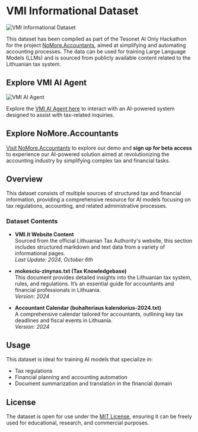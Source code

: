 # VMI Informational Dataset

![VMI Informational Dataset](https://cdn.builder.io/api/v1/image/assets/TEMP/221a9fbdd80809d4635bf26cd31ddc81fb73559bc2159b32bd41bef9fe05f532?placeholderIfAbsent=true&apiKey=5bd982c0b2014e2fb08de87d41f16590)

This dataset has been compiled as part of the Tesonet AI Only Hackathon for the project [NoMore.Accountants](https://nomore.accountants), aimed at simplifying and automating accounting processes. The data can be used for training Large Language Models (LLMs) and is sourced from publicly available content related to the Lithuanian tax system.

## Explore VMI AI Agent

![VMI AI Agent](https://images.we-saas.com/insecure/fill/0/0/ce/0/plain/https://bp-bucket.dev-wesaas.com/uploads/businesspress-prod/1728213161570-screenshot-2024-10-06-at-122709-76494da7e06d6cfe2cce.png@webp)

Explore the [VMI AI Agent here](https://chatgpt.com/g/g-1hD2A49BL-vmi-gpt) to interact with an AI-powered system designed to assist with tax-related inquiries.

## Explore NoMore.Accountants

[Visit NoMore.Accountants](https://nomore.accountants) to explore our demo and **sign up for beta access** to experience our AI-powered solution aimed at revolutionizing the accounting industry by simplifying complex tax and financial tasks.

## Overview

This dataset consists of multiple sources of structured tax and financial information, providing a comprehensive resource for AI models focusing on tax regulations, accounting, and related administrative processes.

### Dataset Contents

- **VMI.lt Website Content**  
  Sourced from the official Lithuanian Tax Authority's website, this section includes structured markdown and text data from a variety of informational pages.  
  *Last Update: 2024, October 6th*

- **mokesciu-zinynas.txt (Tax Knowledgebase)**  
  This document provides detailed insights into the Lithuanian tax system, rules, and regulations. It’s an essential guide for accountants and financial professionals in Lithuania.  
  *Version: 2024*

- **Accountant Calendar (buhalteriaus kalendorius-2024.txt)**  
  A comprehensive calendar tailored for accountants, outlining key tax deadlines and fiscal events in Lithuania.  
  *Version: 2024*

## Usage

This dataset is ideal for training AI models that specialize in:

- Tax regulations
- Financial planning and accounting automation
- Document summarization and translation in the financial domain

## License

The dataset is open for use under the [MIT License](https://opensource.org/licenses/MIT), ensuring it can be freely used for educational, research, and commercial purposes.
